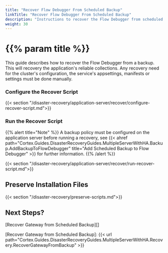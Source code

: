 ```yaml
---
title: "Recover Flow Debugger From Scheduled Backup"
linkTitle: "Recover Flow Debugger From Scheduled Backup"
description: "Instructions to recover the Flow Debugger from scheduled backups."
weight: 30
---
```


# {{% param title %}}

This guide describes how to recover the Flow Debugger from a backup. This will recovery the application's reliable collections. Any recovery need for the cluster's configuration, the service's appsettings, manifests or settings must be done manually.

### Configure the Recover Script

{{< section "/disaster-recovery/application-server/recover/configure-recover-script.md">}}

### Run the Recover Script

{{% alert title="Note" %}}
A backup policy must be configured on the application server before running a recovery, see {{< ahref path="Cortex.Guides.DisasterRecoveryGuides.MultipleServerWithHA.Backup.AddBackupToFlowDebugger" title="Add Scheduled Backup to Flow Debugger" >}} for further information.
{{% /alert %}}

{{< section "/disaster-recovery/application-server/recover/run-recover-script.md">}}

## Preserve Installation Files

{{< section "/disaster-recovery/preserve-scripts.md">}}

## Next Steps?

[Recover Gateway from Scheduled Backup][]

[Recover Gateway from Scheduled Backup]: {{< url path="Cortex.Guides.DisasterRecoveryGuides.MultipleServerWithHA.Recovery.RecoverGatewayFromBackup" >}}